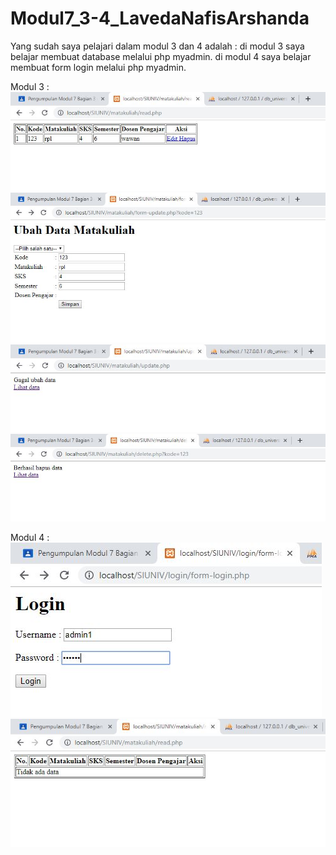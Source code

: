 # Modul7_3-4_LavedaNafisArshanda
Yang sudah saya pelajari dalam modul 3 dan 4 adalah :
di modul 3 saya belajar membuat database melalui php myadmin. di modul 4 saya belajar membuat form login melalui php myadmin.

Modul 3 :
![alt text](https://github.com/LavedaNafisArshanda/Modul7_3-4_LavedaNafisArshanda/blob/master/1.JPG)
![alt text](https://github.com/LavedaNafisArshanda/Modul7_3-4_LavedaNafisArshanda/blob/master/2.JPG)
![alt text](https://github.com/LavedaNafisArshanda/Modul7_3-4_LavedaNafisArshanda/blob/master/3.JPG)
![alt text](https://github.com/LavedaNafisArshanda/Modul7_3-4_LavedaNafisArshanda/blob/master/4.JPG)

Modul 4 :
![alt text](https://github.com/LavedaNafisArshanda/Modul7_3-4_LavedaNafisArshanda/blob/master/01.JPG)
![alt text](https://github.com/LavedaNafisArshanda/Modul7_3-4_LavedaNafisArshanda/blob/master/02.JPG)
